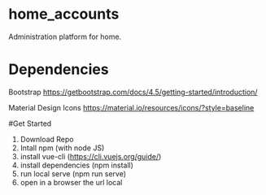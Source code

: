 # home_accounts
Administration platform for home.

# Dependencies

Bootstrap
https://getbootstrap.com/docs/4.5/getting-started/introduction/

Material Design Icons
https://material.io/resources/icons/?style=baseline

#Get Started

1. Download Repo
2. Intall npm (with node JS)
3. install vue-cli (https://cli.vuejs.org/guide/)
4. install dependencies (npm install)
5. run local serve (npm run serve)
6. open in a browser the url local
